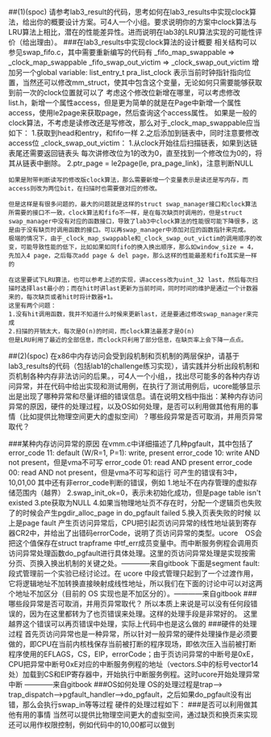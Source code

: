
##(1)(spoc) 请参考lab3_result的代码，思考如何在lab3_results中实现clock算法，给出你的概要设计方案。可4人一个小组。要求说明你的方案中clock算法与LRU算法上相比，潜在的性能差异性。进而说明在lab3的LRU算法实现的可能性评价（给出理由）。
###在lab3_results中实现clock算法的设计概要
    相关结构可以参见swap_fifo.c，其中需要重新编写的代码有
    _fifo_map_swappable => _clock_map_swappable
    _fifo_swap_out_victim => _clock_swap_out_victim
    增加另一个global variable: list_entry_t pra_list_clock 表示当前时钟指针指向位置，当然还可以修改mm_struct，使其中包含这个变量，无论如何只需要能够获取到前一次的clock位置就可以了
    考虑这个修改位新增在哪里，可以考虑修改list.h，新增一个属性access，但是更为简单的就是在Page中新增一个属性access，使用le2page来获取page，然后查询这个access属性。
    如果是一般的clock算法，不考虑是读修改还是写修改，那么对于_clock_map_swappable应当如下：
      1.获取到head和entry，和fifo一样
      2.之后添加到链表中，同时注意要修改access位
    _clock_swap_out_victim：
      1.从clock开始往后扫描链表，如果到达链表尾还需要返回链表头
        每次讲修改位为1的改为0，直至找到一个修改位为0的，将其从链表中删除。
      2.ptr_page = le2page(le, pra_page_link)，注意判断NULL

    如果是附带判断读写的修改版clock算法，那么需要新增一个变量表示是读还是写内存，而access则改为两位bit，在扫描时也需要做对应的修改。

    但是这样是有很多问题的，最大的问题就是这样的struct swap_manager接口和clock算法所需要的接口不一致，clock算法和fifo不一样，是在每次缺页时调用的，但是struct swap_manager中没有对应的函数接口，导致了lab3中clock算法的性能很可能下降很多，这是由于没有缺页时调用函数的接口。可以再swap_manager中添加对应的函数指针来完成。
    极端的情况下，由于_clock_map_swappable和_clock_swap_out_victim的调用顺序的改变，可能导致性能的低下，比如如果如同fifo的换入换出顺序，那么如window_size = 4，先加入4 page，之后每次add page & del page，那么这样的性能最差和fifo其实是一样的

    在这里要试下LRU算法，也可以参考上述的实现，讲access改为uint_32 last，然后每次扫描时选择last最小的；而在hit时讲last更新为当前时间，同时时间的维护是通过一个计数器来的，每次缺页或者hit时将计数器+1。
    这里有两个问题：
    1.没有hit调用函数，我并不知道什么时候来更新last，还是要通过修改swap_manager来完成
    2.扫描的开销太大，每次是O(n)的时间，而clock算法最差才是O(n)
    但是LRU利用了最近的全部信息，而clock只利用了部分信息，在缺页率上会下降一点点。

##(2)(spoc) 在x86中内存访问会受到段机制和页机制的两层保护，请基于lab3_results的代码（包括lab1的challenge练习实现），请实践并分析出段机制和页机制各种内存非法访问的后果。，可4人一个小组，，找出尽可能多的各种内存访问异常，并在代码中给出实现和测试用例，在执行了测试用例后，ucore能够显示出是出现了哪种异常和尽量详细的错误信息。请在说明文档中指出：某种内存访问异常的原因，硬件的处理过程，以及OS如何处理，是否可以利用做其他有用的事情（比如提供比物理空间更大的虚拟空间）？哪些段异常是否可取消，并用页异常取代？

###某种内存访问异常的原因
    在vmm.c中详细描述了几种pgfault，其中包括了
    error_code 11: default  (W/R=1, P=1): write, present
    error_code 10: write AND not present，但是vma不可写
    error_code 01: read AND present
    error_code 00: read AND not present，但是vma不可写和运行
    可产生的错误有3中，10,01,00
    其中还有非error_code判断的错误，例如
    1.地址不在内存管理的虚拟存储范围内（越界）
    2.swap_init_ok=0，表示未初始化成功，但是page table isn't existed
    3.pte获取为NULL
    4.如果当物理地址页不存在时，分配一个逻辑页也失败了的时候会产生pgdir_alloc_page in do_pgfault failed
    5.换入页表失败的时候
    以上是page fault
    产生页访问异常后，CPU把引起页访问异常的线性地址装到寄存器CR2中，并给出了出错码errorCode，说明了页访问异常的类型。ucore　OS会把这个值保存在struct trapframe 中tf_err成员变量中。而中断服务例程会调用页访问异常处理函数do_pgfault进行具体处理。这里的页访问异常处理是实现按需分页、页换入换出机制的关键之处。————来自gitbook
    下面是segment fault:
    段式管理前一个实验已经讨论过。在 ucore 中段式管理只起到了一个过渡作用，它将逻辑地址不加转换直接映射成线性地址，所以我们在下面的讨论中可以对这两个地址不加区分（目前的 OS 实现也是不加区分的）。————来自gitbook
###哪些段异常是否可取消，并用页异常取代？
    所以本质上来说是可以没有任何段错误的，因为在这里都转为了也页错误来处理。这样的处理手段是非常好的。
    这里越界这个错误可以再页错误中处理，实际上代码中也是这么做的
###硬件的处理过程
    首先页访问异常也是一种异常，所以针对一般异常的硬件处理操作是必须要做的，即CPU在当前内核栈保存当前被打断的程序现场，即依次压入当前被打断程序使用的EFLAGS，CS，EIP，errorCode；由于页访问异常的中断号是0xE，CPU把异常中断号0xE对应的中断服务例程的地址（vectors.S中的标号vector14处）加载到CS和EIP寄存器中，开始执行中断服务例程。这时ucore开始处理异常中断 ————来自gitbook
###OS如何处理
    OS的处理过程是trap--> trap_dispatch-->pgfault_handler-->do_pgfault，之后如果do_pgfault没有出错，那么会执行swap_in等等过程
    硬件的处理过程如下：
###是否可以利用做其他有用的事情
    当然可以提供比物理空间更大的虚拟空间，通过缺页和换页来实现
    还可以用作权限控制，例如代码中的10,00都可以做到
